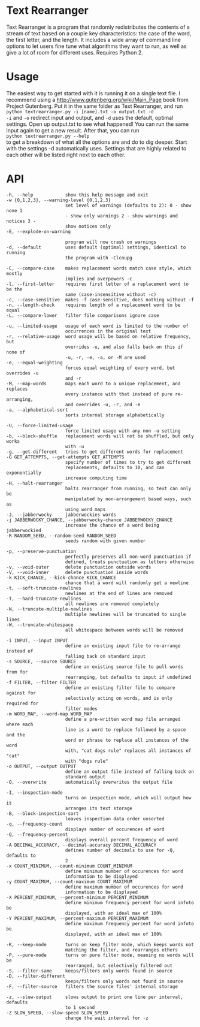 Text Rearranger
===============

Text Rearranger is a program that randomly redistributes the contents of a stream of text based on a couple key characteristics: the case of the word, the first letter, and the length. It includes a wide array of command line options to let users fine tune what algorithms they want to run, as well as give a lot of room for different uses. Requires Python 2.

Usage
=====

The easiest way to get started with it is running it on a single text file. I recommend using a http://www.gutenberg.org/wiki/Main_Page book from Project Gutenberg. Put it in the same folder as Text Rearranger, and run  
`python textrearranger.py -i [name].txt -o output.txt -d`  
`-i` and `-o` redirect input and output, and `-d` uses the default, optimal settings. Open up output.txt to see what happened! You can run the same input again to get a new result. After that, you can run  
`python textrearranger.py --help`  
to get a breakdown of what all the options are and do to dig deeper. Start with the settings -d automatically uses. Settings that are highly related to each other will be listed right next to each other.

API
===

	-h, --help            show this help message and exit
	-w {0,1,2,3}, --warning-level {0,1,2,3}
						  set level of warnings (defaults to 2): 0 - show none 1
						  - show only warnings 2 - show warnings and notices 3 -
						  show notices only
	-E, --explode-on-warning

						  program will now crash on warnings
	-d, --default         uses default (optimal) settings, identical to running
						  the program with -Clcnupg

	-C, --compare-case    makes replacement words match case style, which mostly
						  implies and overpowers -c
	-l, --first-letter    requires first letter of a replacement word to be the
						  same (case-insensitive without -c)
	-c, --case-sensitive  makes -f case-sensitive, does nothing without -f
	-n, --length-check    requires length of a replacement word to be equal
	-L, --compare-lower   filter file comparisons ignore case

	-u, --limited-usage   usage of each word is limited to the number of
						  occurrences in the original text
	-r, --relative-usage  word usage will be based on relative frequency, but
						  overrides -u, and also falls back on this if none of
						  -u, -r, -e, -a, or -M are used
	-e, --equal-weighting
						  forces equal weighting of every word, but overrides -u
						  and -r
	-M, --map-words       maps each word to a unique replacement, and replaces
						  every instance with that instead of pure re-arranging,
						  and overrides -u, -r, and -e
	-a, --alphabetical-sort
						  sorts internal storage alphabetically

	-U, --force-limited-usage
						  force limited usage with any non -u setting
	-b, --block-shuffle   replacement words will not be shuffled, but only works
						  with -u
	-g, --get-different   tries to get different words for replacement
	-G GET_ATTEMPTS, --get-attempts GET_ATTEMPTS
						  specify number of times to try to get different
						  replacements, defaults to 10, and can exponentially
						  increase computing time
	-H, --halt-rearranger
						  halts rearranger from running, so text can only be
						  manipulated by non-arrangement based ways, such as
						  using word maps
	-J, --jabberwocky     jabberwockies words
	-j JABBERWOCKY_CHANCE, --jabberwocky-chance JABBERWOCKY_CHANCE
						  increase the chance of a word being jabberwockied
	-R RANDOM_SEED, --random-seed RANDOM_SEED
						  seeds random with given number

	-p, --preserve-punctuation
						  perfectly preserves all non-word punctuation if
						  defined, treats punctuation as letters otherwise
	-v, --void-outer      delete punctuation outside words
	-V, --void-inner      delete punctuation inside words
	-k KICK_CHANCE, --kick-chance KICK_CHANCE
						  chance that a word will randomly get a newline
	-t, --soft-truncate-newlines
						  newlines at the end of lines are removed
	-T, --hard-truncate-newlines
						  all newlines are removed completely
	-N, --truncate-multiple-newlines
						  multiple newlines will be truncated to single lines
	-W, --truncate-whitespace
						  all whitespace between words will be removed

	-i INPUT, --input INPUT
						  define an existing input file to re-arrange instead of
						  falling back on standard input
	-s SOURCE, --source SOURCE
						  define an existing source file to pull words from for
						  rearranging, but defaults to input if undefined
	-f FILTER, --filter FILTER
						  define an existing filter file to compare against for
						  selectively acting on words, and is only required for
						  filter modes
	-m WORD_MAP, --word-map WORD_MAP
						  define a pre-written word map file arranged where each
						  line is a word to replace followed by a space and the
						  word or phrase to replace all instances of the word
						  with, "cat dogs rule" replaces all instances of "cat"
						  with "dogs rule"
	-o OUTPUT, --output OUTPUT
						  define an output file instead of falling back on
						  standard output
	-O, --overwrite       automatically overwrites the output file

	-I, --inspection-mode
						  turns on inspection mode, which will output how it
						  arranges its text storage
	-B, --block-inspection-sort
						  leaves inspection data order unsorted
	-q, --frequency-count
						  displays number of occurences of word
	-Q, --frequency-percent
						  displays overall percent frequency of word
	-A DECIMAL_ACCURACY, --decimal-accuracy DECIMAL_ACCURACY
						  defines number of decimals to use for -Q, defaults to
						  2
	-x COUNT_MINIMUM, --count-minimum COUNT_MINIMUM
						  define minimum number of occurences for word
						  information to be displayed
	-y COUNT_MAXIMUM, --count-maximum COUNT_MAXIMUM
						  define maximum number of occurences for word
						  information to be displayed
	-X PERCENT_MINIMUM, --percent-minimum PERCENT_MINIMUM
						  define minimum frequency percent for word infoto be
						  displayed, with an ideal max of 100%
	-Y PERCENT_MAXIMUM, --percent-maximum PERCENT_MAXIMUM
						  define maximum frequency percent for word infoto be
						  displayed, with an ideal max of 100%

	-K, --keep-mode       turns on keep filter mode, which keeps words not
						  matching the filter, and rearranges others
	-P, --pure-mode       turns on pure filter mode, meaning no words will be
						  rearranged, but selectively filtered out
	-S, --filter-same     keeps/filters only words found in source
	-D, --filter-different
						  keeps/filters only words not found in source
	-F, --filter-source   filters the source files' internal storage
	
	-z, --slow-output     slows output to print one line per interval, defaults
						  to 1 second
	-Z SLOW_SPEED, --slow-speed SLOW_SPEED
						  change the wait interval for -z